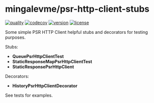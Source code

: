 # mingalevme/psr-http-client-stubs

[![quality](https://github.com/mingalevme/psr-http-client-stubs/actions/workflows/quality.yml/badge.svg)](https://github.com/mingalevme/psr-http-client-stubs/actions)
[![codecov](https://codecov.io/gh/mingalevme/psr-http-client-stubs/branch/master/graph/badge.svg?token=JelfrDfOkJ)](https://codecov.io/gh/mingalevme/psr-http-client-stubs)
[![version](https://img.shields.io/packagist/v/mingalevme/psr-http-client-stubs)](https://packagist.org/packages/mingalevme/psr-http-client-stubs)
[![license](https://img.shields.io/packagist/l/mingalevme/psr-http-client-stubs)](https://packagist.org/packages/mingalevme/psr-http-client-stubs)

Some simple PSR HTTP Client helpful stubs and decorators for testing purposes.

Stubs:
- **QueuePsrHttpClientTest**
- **StaticResponseMapPsrHttpClientTest**
- **StaticResponsePsrHttpClient**

Decorators:
- **HistoryPsrHttpClientDecorator**

See tests for examples.
